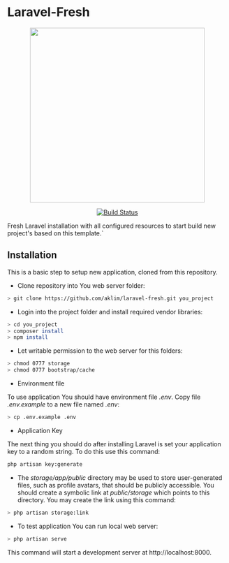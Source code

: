 # Laravel-Fresh

<p align="center">
<img src="https://res.cloudinary.com/dtfbvvkyp/image/upload/v1566331377/laravel-logolockup-cmyk-red.svg" width="400">
</p>

<p align="center">
<a href="https://travis-ci.org/aklim/laravel-fresh"><img src="https://travis-ci.org/aklim/laravel-fresh.svg?branch=master" alt="Build Status"></a>
</p>

Fresh Laravel installation with all configured resources to start build new project's based on this template.`

## Installation

This is a basic step to setup new application, cloned from this repository.

- Clone repository into You web server folder: 
```sh
> git clone https://github.com/aklim/laravel-fresh.git you_project
```

- Login into the project folder and install required vendor libraries:
```sh
> cd you_project
> composer install
> npm install
```

- Let writable permission to the web server for this folders:
```sh
> chmod 0777 storage
> chmod 0777 bootstrap/cache
```

- Environment file

To use application You should have environment file _*.env*_.
Copy file _*.env.example*_ to a new file named _*.env*_:
```sh
> cp .env.example .env
```

- Application Key

The next thing you should do after installing Laravel is set your application key to a random string. To do this use
this command:
```sh
php artisan key:generate
```

- The _*storage/app/public*_ directory may be used to store user-generated files, such as profile avatars, that should 
be publicly accessible. You should create a symbolic link at _*public/storage*_ which points to this directory. 
You may create the link using this command:
```sh
> php artisan storage:link
```

- To test application You can run local web server:
```sh
> php artisan serve
```
This command will start a development server at http://localhost:8000.
